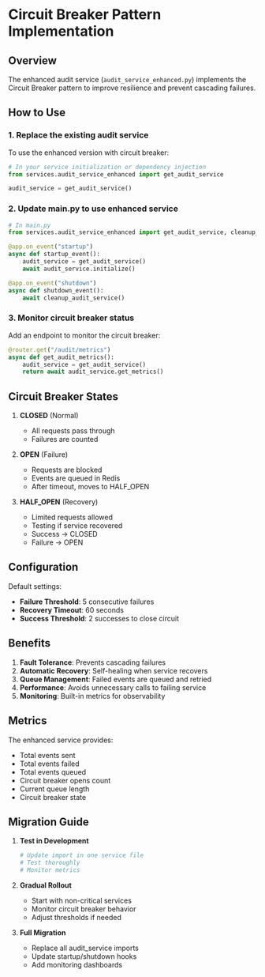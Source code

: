# Circuit Breaker Pattern Implementation

## Overview

The enhanced audit service (`audit_service_enhanced.py`) implements the Circuit Breaker pattern to improve resilience and prevent cascading failures.

## How to Use

### 1. Replace the existing audit service

To use the enhanced version with circuit breaker:

```python
# In your service initialization or dependency injection
from services.audit_service_enhanced import get_audit_service

audit_service = get_audit_service()
```

### 2. Update main.py to use enhanced service

```python
# In main.py
from services.audit_service_enhanced import get_audit_service, cleanup_audit_service

@app.on_event("startup")
async def startup_event():
    audit_service = get_audit_service()
    await audit_service.initialize()

@app.on_event("shutdown")
async def shutdown_event():
    await cleanup_audit_service()
```

### 3. Monitor circuit breaker status

Add an endpoint to monitor the circuit breaker:

```python
@router.get("/audit/metrics")
async def get_audit_metrics():
    audit_service = get_audit_service()
    return await audit_service.get_metrics()
```

## Circuit Breaker States

1. **CLOSED** (Normal)
   - All requests pass through
   - Failures are counted

2. **OPEN** (Failure)
   - Requests are blocked
   - Events are queued in Redis
   - After timeout, moves to HALF_OPEN

3. **HALF_OPEN** (Recovery)
   - Limited requests allowed
   - Testing if service recovered
   - Success → CLOSED
   - Failure → OPEN

## Configuration

Default settings:
- **Failure Threshold**: 5 consecutive failures
- **Recovery Timeout**: 60 seconds
- **Success Threshold**: 2 successes to close circuit

## Benefits

1. **Fault Tolerance**: Prevents cascading failures
2. **Automatic Recovery**: Self-healing when service recovers
3. **Queue Management**: Failed events are queued and retried
4. **Performance**: Avoids unnecessary calls to failing service
5. **Monitoring**: Built-in metrics for observability

## Metrics

The enhanced service provides:
- Total events sent
- Total events failed
- Total events queued
- Circuit breaker opens count
- Current queue length
- Circuit breaker state

## Migration Guide

1. **Test in Development**
   ```bash
   # Update import in one service file
   # Test thoroughly
   # Monitor metrics
   ```

2. **Gradual Rollout**
   - Start with non-critical services
   - Monitor circuit breaker behavior
   - Adjust thresholds if needed

3. **Full Migration**
   - Replace all audit_service imports
   - Update startup/shutdown hooks
   - Add monitoring dashboards